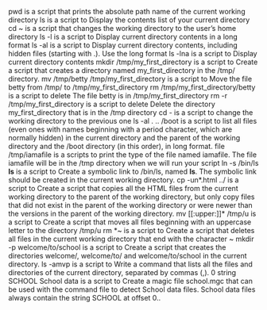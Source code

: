 pwd is a script that prints the absolute path name of the current working directory
ls is a script to Display the contents list of your current directory
cd ~ is a script that changes the working directory to the user’s home directory
ls -l is a script to Display current directory contents in a long format
ls -al is a script to Display current directory contents, including hidden files (starting with .). Use the long format
ls -lna is a script to Display current directory contents
mkdir /tmp/my_first_directory is a script to Create a script that creates a directory named my_first_directory in the /tmp/ directory.
mv /tmp/betty /tmp/my_first_directory is a script to Move the file betty from /tmp/ to /tmp/my_first_directory
rm /tmp/my_first_directory/betty is a script to delete The file betty is in /tmp/my_first_directory
rm -r  /tmp/my_first_directory is a script to delete Delete the directory my_first_directory that is in the /tmp directory
cd - is a script to change the working directory to the previous one
ls -al . .. /boot is a script to list all files (even ones with names beginning with a period character, which are normally hidden) in the current directory and the parent of the working directory and the /boot directory (in this order), in long format.
file /tmp/iamafile is a scripts to print the type of the file named iamafile. The file iamafile will be in the /tmp directory when we will run your script
ln -s /bin/ls __ls__ is a script to Create a symbolic link to /bin/ls, named __ls__. The symbolic link should be created in the current working directory.
cp -un*.html ../ is a script to Create a script that copies all the HTML files from the current working directory to the parent of the working directory, but only copy files that did not exist in the parent of the working directory or were newer than the versions in the parent of the working directory.
mv [[:upper:]]* /tmp/u is a script to Create a script that moves all files beginning with an uppercase letter to the directory /tmp/u
rm *~ is a script to Create a script that deletes all files in the current working directory that end with the character ~
mkdir -p welcome/to/school  is a script to Create a script that creates the directories welcome/, welcome/to/ and welcome/to/school in the current directory.
ls -amvp is a script to Write a command that lists all the files and directories of the current directory, separated by commas (,).
0 string SCHOOL School data is a script to Create a magic file school.mgc that can be used with the command file to detect School data files. School data files always contain the string SCHOOL at offset 0..
